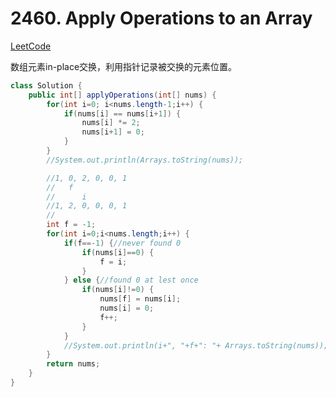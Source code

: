 # 2460. Apply Operations to an Array
[LeetCode](https://leetcode.com/problems/apply-operations-to-an-array/description/)

数组元素in-place交换，利用指针记录被交换的元素位置。

```java
class Solution {
    public int[] applyOperations(int[] nums) {
        for(int i=0; i<nums.length-1;i++) {
            if(nums[i] == nums[i+1]) {
                nums[i] *= 2;
                nums[i+1] = 0;
            }
        }
        //System.out.println(Arrays.toString(nums));

        //1, 0, 2, 0, 0, 1
        //   f
        //      i
        //1, 2, 0, 0, 0, 1
        //      
        int f = -1;
        for(int i=0;i<nums.length;i++) {
            if(f==-1) {//never found 0
                if(nums[i]==0) {
                    f = i;
                }
            } else {//found 0 at lest once
                if(nums[i]!=0) {
                    nums[f] = nums[i];
                    nums[i] = 0;
                    f++;
                }
            }
            //System.out.println(i+", "+f+": "+ Arrays.toString(nums));
        }
        return nums;
    }
}
```